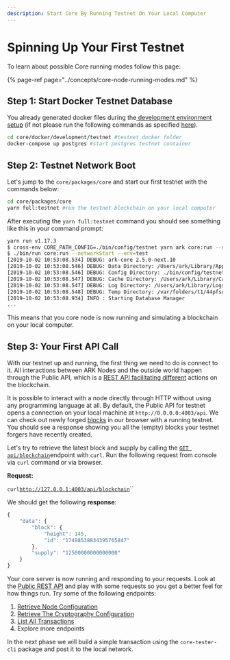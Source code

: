```yaml
---
description: Start Core By Running Testnet On Your Local Computer
---
```


# Spinning Up Your First Testnet

To learn about possible Core running modes follow this page:

{% page-ref page="../concepts/core-node-running-modes.md" %}

## Step 1: Start Docker Testnet Database

You already generated docker files during the[ development environment setup](setting-up-your-development-environment.md#step-7-1-database-setup-using-docker) \(if not please run the following commands as specified [here](setting-up-your-development-environment.md#step-7-1-database-setup-using-docker)\).

```bash
cd core/docker/development/testnet #testnet docker folder
docker-compose up postgres #start postgres testnet container
```

## Step 2: Testnet Network Boot

Let's jump to the `core/packages/core` and start our first testnet with the commands below:

```bash
cd core/packages/core 
yarn full:testnet #run the testnet blockchain on your local computer
```

After executing the `yarn full:testnet` command you should see something like this in your command prompt:

```bash
yarn run v1.17.3
$ cross-env CORE_PATH_CONFIG=./bin/config/testnet yarn ark core:run --networkStart --env=test
$ ./bin/run core:run --networkStart --env=test
[2019-10-02 10:53:08.534] DEBUG: ark-core 2.5.0-next.10
[2019-10-02 10:53:08.546] DEBUG: Data Directory: /Users/ark/Library/Application Support/ark-core/testnet
[2019-10-02 10:53:08.546] DEBUG: Config Directory: ./bin/config/testnet
[2019-10-02 10:53:08.547] DEBUG: Cache Directory: /Users/ark/Library/Caches/ark-core/testnet
[2019-10-02 10:53:08.547] DEBUG: Log Directory: /Users/ark/Library/Logs/ark-core/testnet
[2019-10-02 10:53:08.548] DEBUG: Temp Directory: /var/folders/t1/44pfsqf54tg2xnl6rwn8bp7h0000gn/T/ark-core/testnet
[2019-10-02 10:53:08.934] INFO : Starting Database Manager
...
```

This means that you core node is now running and simulating a blockchain on your local computer.  

## Step 3: Your First API Call

With our testnet up and running, the first thing we need to do is connect to it. All interactions between ARK Nodes and the outside world happen through the Public API, which is a [REST API facilitating different](https://api.ark.dev) actions on the blockchain.

It is possible to interact with a node directly through HTTP without using any programming language at all. By default, the Public API for testnet opens a connection on your local machine at `http://0.0.0.0:4003/api`. We can check out newly forged [blocks](http://0.0.0.0:4003/api/blocks) in our browser with a running testnet. You should see a response showing you all the \(empty\) blocks your testnet forgers have recently created.

Let's try to retrieve the latest block and supply by calling  the [`GET api/blockchain`](https://api.ark.dev/public/endpoints/blockchain/)endpoint with `curl`.  Run the following request from console via `curl` command or via browser.

**Request:**

`curl`[`http://127.0.0.1:4003/api/blockchain`](http://127.0.0.1:4003/api/blockchain)\`\`

We should get the following **response**:

```javascript
{
    "data": {
        "block": {
            "height": 145,
            "id": "17498538834395765847"
        },
        "supply": "12500000000000000"
    }
}
```

Your core server is now running and responding to your requests. Look at the [Public REST API](https://api.ark.dev) and play with some requests so you get a better feel for how things run. Try some of the following endpoints:

1. [Retrieve Node Configuration](https://api.ark.dev/public/endpoints/node/#retrieve-the-configuration)
2. [Retrieve The Cryptography Configuration](https://api.ark.dev/public/endpoints/node/#retrieve-the-cryptography-configuration)
3. [List All Transactions](https://api.ark.dev/public/endpoints/transactions/#list-all-transactions)
4. Explore more endpoints

In the next phase we will build a simple transaction using the `core-tester-cli` package and post it to the local network. 

